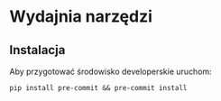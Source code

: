 # Wydajnia narzędzi

## Instalacja

Aby przygotować środowisko developerskie uruchom:

```
pip install pre-commit && pre-commit install
```
